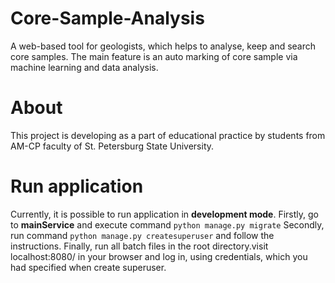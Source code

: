 # Core-Sample-Analysis
A web-based tool for geologists, which helps to analyse, keep and search core samples. The main feature is an auto marking of core sample via machine learning and data analysis. 

# About
This project is developing as a part of educational practice by students from AM-CP faculty of St. Petersburg State University.

# Run application
Currently, it is possible to run application in **development mode**.
Firstly, go to **mainService** and execute command `python manage.py migrate`
Secondly, run command `python manage.py createsuperuser` and follow the instructions.
Finally, run all batch files in the root directory.visit localhost:8080/ in your browser and log in, using credentials, which you had specified when create superuser.
